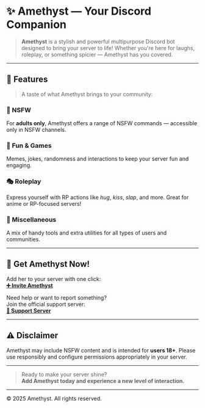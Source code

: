 # ✨ Amethyst — Your Discord Companion
> **Amethyst** is a stylish and powerful multipurpose Discord bot designed to bring your server to life! Whether you're here for laughs, roleplay, or something spicier — Amethyst has you covered.

---

## 🚀 Features

> A taste of what Amethyst brings to your community:

### 🔞 NSFW
For **adults only**, Amethyst offers a range of NSFW commands — accessible only in NSFW channels.

### 🎉 Fun & Games
Memes, jokes, randomness and interactions to keep your server fun and engaging.

### 🎭 Roleplay
Express yourself with RP actions like *hug*, *kiss*, *slap*, and more. Great for anime or RP-focused servers!

### 🧰 Miscellaneous
A mix of handy tools and extra utilities for all types of users and communities.

---

## 🔗 Get Amethyst Now!

Add her to your server with one click:  
[**➕ Invite Amethyst**](https://discord.com/oauth2/authorize?client_id=1206191775828545546)

Need help or want to report something?  
Join the official support server:  
[**💬 Support Server**](https://discord.gg/NzcZy6dPYt)

---

## ⚠️ Disclaimer

Amethyst may include NSFW content and is intended for **users 18+**. Please use responsibly and configure permissions appropriately in your server.

---

> Ready to make your server shine?  
**Add Amethyst today and experience a new level of interaction.**

---

© 2025 Amethyst. All rights reserved.